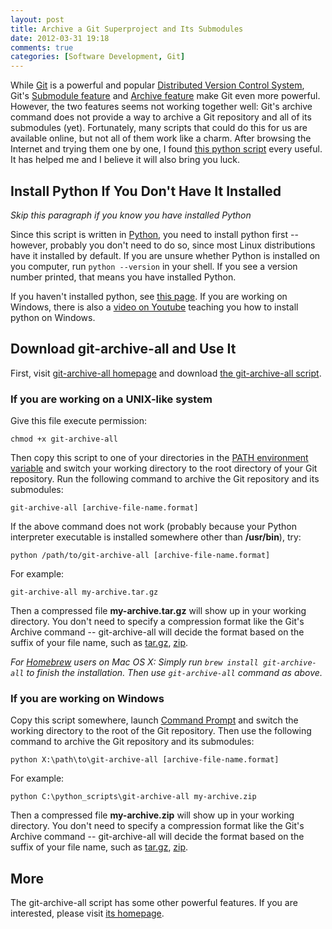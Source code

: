 ```yaml
---
layout: post
title: Archive a Git Superproject and Its Submodules
date: 2012-03-31 19:18
comments: true
categories: [Software Development, Git]
---
```


While [Git][] is a powerful and popular [Distributed Version Control System][],
Git's [Submodule feature](http://book.git-scm.com/5_submodules.html) and
[Archive feature](http://linux.die.net/man/1/git-archive) make Git even more
powerful. However, the two features seems not working together well: Git's
archive command does not provide a way to archive a Git repository and all of
its submodules (yet). Fortunately, many scripts that could do this for us are
available online, but not all of them work like a charm. After browsing the
Internet and trying them one by one, I found
[this python script][git-archive-all] every useful. It has helped me and I
believe it will also bring you luck.

<!-- more -->

## Install Python If You Don't Have It Installed

_Skip this paragraph if you know you have installed Python_

Since this script is written in [Python][], you need to install python first --
however, probably you don't need to do so, since most Linux distributions have
it installed by default. If you are unsure whether Python is installed on you
computer, run `python --version` in your shell. If you see a version number
printed, that means you have installed Python.

If you haven't installed python, see
[this page](http://wiki.python.org/moin/BeginnersGuide/Download). If you are
working on Windows, there is also a
[video on Youtube](http://youtu.be/4Mf0h3HphEA) teaching you how to install
python on Windows.

## Download git-archive-all and Use It

First, visit [git-archive-all homepage][git-archive-all] and download
[the git-archive-all script](https://github.com/Kentzo/git-archive-all/raw/master/git-archive-all).

### If you are working on a UNIX-like system

Give this file execute permission:

    chmod +x git-archive-all

Then copy this script to one of your directories in the
[PATH environment variable](http://en.wikipedia.org/wiki/PATH_\(variable\))
and switch your working directory to the root directory of your Git repository.
Run the following command to archive the Git repository and its submodules:

    git-archive-all [archive-file-name.format]

If the above command does not work (probably because your Python interpreter
executable is installed somewhere other than **/usr/bin**), try:

    python /path/to/git-archive-all [archive-file-name.format]

For example:

    git-archive-all my-archive.tar.gz

Then a compressed file **my-archive.tar.gz** will show up in your working
directory. You don't need to specify a compression format like the Git's
Archive command -- git-archive-all will decide the format based on the
suffix of your file name, such as [tar.gz][tar], [zip][].

_For [Homebrew][] users on Mac OS X: Simply run `brew install git-archive-all`
to finish the installation. Then use `git-archive-all` command as above._

### If you are working on Windows

Copy this script somewhere, launch
[Command Prompt](http://en.wikipedia.org/wiki/Command_Prompt) and switch the
working directory to the root of the Git repository. Then use the following
command to archive the Git repository and its submodules:

    python X:\path\to\git-archive-all [archive-file-name.format]

For example:

    python C:\python_scripts\git-archive-all my-archive.zip

Then a compressed file **my-archive.zip** will show up in your working
directory.  You don't need to specify a compression format like the Git's
Archive command -- git-archive-all will decide the format based on the suffix
of your file name, such as [tar.gz][tar], [zip][].

## More

The git-archive-all script has some other powerful features. If you are
interested, please visit [its homepage][git-archive-all].


[Distributed Version Control System]: http://en.wikipedia.org/wiki/Distributed_revision_control
[Git]: http://www.git-scm.com
[Homebrew]: http://mxcl.github.com/homebrew/
[Python]: http://www.python.org
[git-archive-all]: https://github.com/Kentzo/git-archive-all
[tar]: http://en.wikipedia.org/wiki/Tar_(file_format)
[zip]: http://en.wikipedia.org/wiki/ZIP_(file_format)
